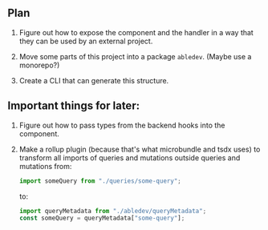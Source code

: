 ## Plan

1. Figure out how to expose the component and the handler in a way that they can
   be used by an external project.

2. Move some parts of this project into a package `abledev`. (Maybe use a
   monorepo?)

3. Create a CLI that can generate this structure.

## Important things for later:

1. Figure out how to pass types from the backend hooks into the component.
2. Make a rollup plugin (because that's what microbundle and tsdx uses) to
   transform all imports of queries and mutations outside queries and mutations
   from:

   ```ts
   import someQuery from "./queries/some-query";
   ```

   to:

   ```ts
   import queryMetadata from "./abledev/queryMetadata";
   const someQuery = queryMetadata["some-query"];
   ```
